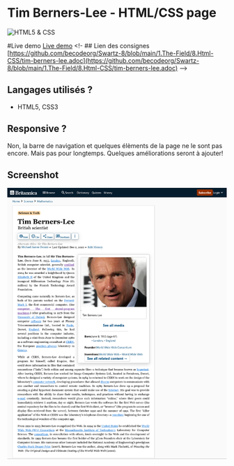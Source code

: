 # Tim Berners-Lee - HTML/CSS page

![HTML5 & CSS](https://www.adilade.fr/blog/media/html-5-css-3-en-pratique.png)

#Live demo
[Live demo](https://washupo.github.io/tim-berners-lee/)
<!-  ## Lien des consignes
[https://github.com/becodeorg/Swartz-8/blob/main/1.The-Field/8.Html-CSS/tim-berners-lee.adoc](https://github.com/becodeorg/Swartz-8/blob/main/1.The-Field/8.Html-CSS/tim-berners-lee.adoc) -->

## Langages utilisés ?

+ HTML5, CSS3

## Responsive ?

Non, la barre de navigation et quelques élèments de la page ne le sont pas encore. Mais pas pour longtemps. Quelques améliorations seront à ajouter!


## Screenshot
![Alt text](./Screenshot%202023-10-13%20at%2010-01-32%20Tim%20Berners-Lee%20Biography%20Education%20Internet%20Contributions%20&%20Facts%20Britannica.png)
